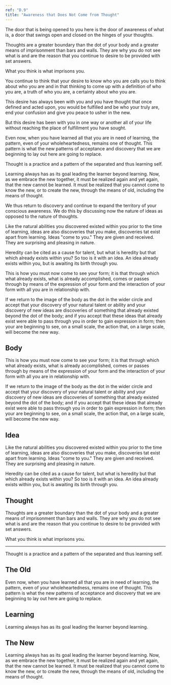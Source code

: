 ```yaml
---
ref: "D.9"
title: "Awareness that Does Not Come from Thought"
---
```


The door that is being opened to you here is the door of awareness of
what is, a door that swings open and closed on the hinges of your
thoughts.

Thoughts are a greater boundary than the dot of your body and a greater
means of imprisonment than bars and walls. They are why you do not see
what is and are the reason that you continue to desire to be provided
with set answers.

What you think is what imprisons you.

You continue to think that your desire to know who you are calls you to
think about who you are and in that thinking to come up with a
definition of who you are, a truth of who you are, a certainty about who
you are.

This desire has always been with you and you have thought that once
defined and acted upon, you would be fulfilled and be who your truly
are, end your confusion and give you peace to usher in the new.

But this desire has been with you in one way or another all of your life
without reaching the place of fulfillment you have sought.

Even now, when you have learned all that you are in need of learning,
the pattern, even of your wholeheartedness, remains one of thought. This
pattern is what the new patterns of acceptance and discovery that we are
beginning to lay out here are going to replace.

Thought is a practice and a pattern of the separated and thus learning
self.

Learning always has as its goal leading the learner beyond learning.
Now, as we embrace the new together, it must be realized again and yet
again, that the new cannot be learned. It must be realized that you
cannot come to know the new, or to create the new, through the means of
old, including the means of thought.

We thus return to discovery and continue to expand the territory of your
conscious awareness. We do this by discussing now the nature of ideas as
opposed to the nature of thoughts.

Like the natural abilities you discovered existed within you prior to
the time of learning, ideas are also discoveries that you make,
discoveries tat exist apart from learning. Ideas "come to you." They are
given and received. They are surprising and pleasing in nature.

Heredity can be cited as a cause for talent, but what is heredity but
that which already exists within you? So too is it with an idea. An idea
already exists within you, but is awaiting its birth through you.

This is how you must now come to see your form; it is that through which
what already exists, what is already accomplished, comes or passes
through by means of the expression of your form and the interaction of
your form with all you are in relationship with.

If we return to the image of the body as the dot in the wider circle and
accept that your discovery of your natural talent or ability and your
discovery of new ideas are discoveries of something that already existed
beyond the dot of the body; and if you accept that these ideas that
already exist were able to pass through you in order to gain expression
in form; then your are beginning to see, on a small scale, the action
that, on a large scale, will become the new way.

## Body

This is how you must now come to see your form; it is that through which
what already exists, what is already accomplished, comes or passes
through by means of the expression of your form and the interaction of
your form with all you are in relationship with.

If we return to the image of the body as the dot in the wider circle and
accept that your discovery of your natural talent or ability and your
discovery of new ideas are discoveries of something that already existed
beyond the dot of the body; and if you accept that these ideas that
already exist were able to pass through you in order to gain expression
in form; then your are beginning to see, on a small scale, the action
that, on a large scale, will become the new way.

## Idea

Like the natural abilities you discovered existed within you prior to
the time of learning, ideas are also discoveries that you make,
discoveries tat exist apart from learning. Ideas "come to you." They are
given and received. They are surprising and pleasing in nature.

Heredity can be cited as a cause for talent, but what is heredity but
that which already exists within you? So too is it with an idea. An idea
already exists within you, but is awaiting its birth through you.

## Thought

Thoughts are a greater boundary than the dot of your body and a greater
means of imprisonment than bars and walls. They are why you do not see
what is and are the reason that you continue to desire to be provided
with set answers.

What you think is what imprisons you.

---

Thought is a practice and a pattern of the separated and thus learning
self.

## The Old

Even now, when you have learned all that you are in need of learning,
the pattern, even of your wholeheartedness, remains one of thought. This
pattern is what the new patterns of acceptance and discovery that we are
beginning to lay out here are going to replace.

## Learning

Learning always has as its goal leading the learner beyond learning.

## The New

Learning always has as its goal leading the learner beyond learning.
Now, as we embrace the new together, it must be realized again and yet
again, that the new cannot be learned. It must be realized that you
cannot come to know the new, or to create the new, through the means of
old, including the means of thought.

